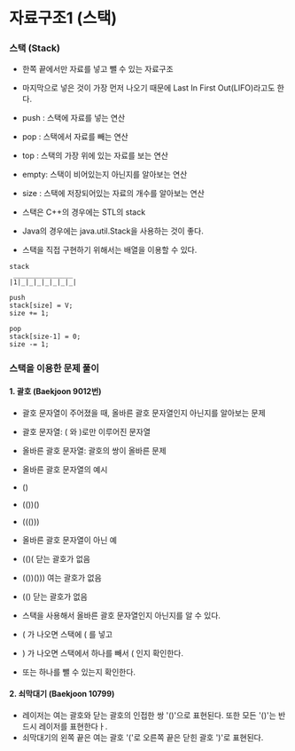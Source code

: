 # 자료구조1 (스택)

### 스택 (Stack)

- 한쪽 끝에서만 자료를 넣고 뺄 수 있는 자료구조

- 마지막으로 넣은 것이 가장 먼저 나오기 때문에 Last In First Out(LIFO)라고도 한다.

- push : 스택에 자료를 넣는 연산

- pop : 스택에서 자료를 빼는 연산

- top : 스택의 가장 위에 있는 자료를 보는 연산 

- empty: 스택이 비어있는지 아닌지를 알아보는 연산

- size : 스택에 저장되어있는 자료의 개수를 알아보는 연산 

- 스택은 C++의 경우에는 STL의 stack

- Java의 경우에는 java.util.Stack을 사용하는 것이 좋다.

- 스택을 직접 구현하기 위해서는 배열을 이용할 수 있다.

```
stack
 _______________
|1|_|_|_|_|_|_|_|

push 
stack[size] = V;
size += 1;

pop
stack[size-1] = 0;
size -= 1;
```

### 스택을 이용한 문제 풀이

#### 1. 괄호 (Baekjoon 9012번)
 - 괄호 문자열이 주어졌을 때, 올바른 괄호 문자열인지 아닌지를 알아보는 문제
 - 괄호 문자열: ( 와 )로만 이루어진 문자열
 - 올바른 괄호 문자열: 괄호의 쌍이 올바른 문제 

 - 올바른 괄호 문자열의 예시
 - ()
 - (())()
 - ((()))
 
 - 올바른 괄호 문자열이 아닌 예
 - (()(         닫는 괄호가 없음  
 - (())()))     여는 괄호가 없음
 - (()          닫는 괄호가 없음 
 
 - 스택을 사용해서 올바른 괄호 문자열인지 아닌지를 알 수 있다.
 - ( 가 나오면 스택에 ( 를 넣고
 - ) 가 나오면 스택에서 하나를 빼서 ( 인지 확인한다.
 - 또는 하나를 뺄 수 있는지 확인한다. 
 

#### 2. 쇠막대기 (Baekjoon 10799)
- 레이저는 여는 괄호와 닫는 괄호의 인접한 쌍 '()'으로 표현된다.
또한 모든 '()'는 반드시 레이저를 표현한다ㅏ.
- 쇠막대기의 왼쪽 끝은 여는 괄호 '('로 오른쪽 끝은 닫힌 괄호 ')'로 표현된다.